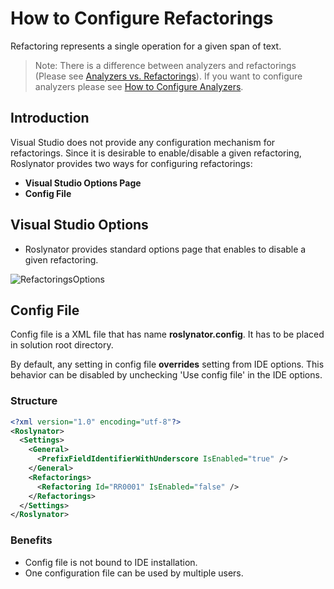 # How to Configure Refactorings

Refactoring represents a single operation for a given span of text.

> Note: There is a difference between analyzers and refactorings (Please see [Analyzers vs. Refactorings](AnalyzersVsRefactorings.md)). If you want to configure analyzers please see [How to Configure Analyzers](HowToConfigureAnalyzers.md).

## Introduction

Visual Studio does not provide any configuration mechanism for refactorings. Since it is desirable to enable/disable a given refactoring, Roslynator provides two ways for configuring refactorings:

* **Visual Studio Options Page**
* **Config File**

## Visual Studio Options

* Roslynator provides standard options page that enables to disable a given refactoring.

![RefactoringsOptions](/img/roslynator/RefactoringsOptions.png)

## Config File

Config file is a XML file that has name **roslynator.config**. It has to be placed in solution root directory.

By default, any setting in config file **overrides** setting from IDE options. This behavior can be disabled by unchecking 'Use config file' in the IDE options.

### Structure

```xml
<?xml version="1.0" encoding="utf-8"?>
<Roslynator>
  <Settings>
    <General>
      <PrefixFieldIdentifierWithUnderscore IsEnabled="true" />
    </General>
    <Refactorings>
      <Refactoring Id="RR0001" IsEnabled="false" />
    </Refactorings>
  </Settings>
</Roslynator>
```

### Benefits

* Config file is not bound to IDE installation.
* One configuration file can be used by multiple users.

